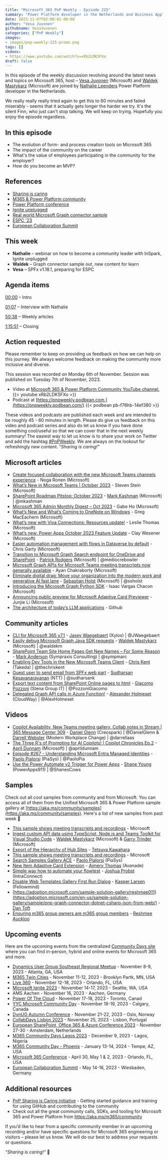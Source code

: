```yaml
---
title: "Microsoft 365 PnP Weekly - Episode 225"
summary: "Power Platform developer in the Netherlands and Business Applications MVP - Nathalie Leenders joins Microsoft’s Vesa Juvonen and Waldek Mastykarz in a discussion on the impact of community on the career."
date: 2023-11-07T02:00:01-00:00
author: "Vesa Juvonen"
githubname: VesaJuvonen
categories: ["PnP Weekly"]
images:
- images/pnp-weekly-225-promo.png
tags: []
videos:
- https://www.youtube.com/watch?v=xRb2LDK5FXo
draft: false
---
```


In this episode of the weekly discussion revolving around the latest news and topics on Microsoft 365, host – [Vesa Juvonen](https://twitter.com/vesajuvonen) (Microsoft) and [Waldek Mastykarz](https://twitter.com/waldekm) (Microsoft) are joined by [Nathalie Leenders](https://twitter.com/NathLeenders) Power Platform developer in the Netherlands.

We really really really tried again to get this to 60 minutes and failed miserably - seems that it actually gets longer the harder we try. It's the silent Finn, who just can't stop talking. We will keep on trying. Hopefully you enjoy the episode regardless.

## In this episode

- The evolution of form- and process creation tools on Microsoft 365
- The impact of the community on the career
- What's the value of employees participating in the community for the employer?
- How do you become an MVP?

## References

- [Sharing is caring](https://aka.ms/sharing-is-caring)
- [M365 & Power Platform community](https://pnp.github.io/)
- [Power Platform conference](https://learn.microsoft.com/events/mppc-2023/)
- [Ignite unplugged](https://ignite.microsoft.com/en-US/blog)
- [Real world Microsoft Graph connector sample](https://adoption.microsoft.com/sample-solution-gallery/sample/pnp-graph-connector-nodejs-typescript-food-catalog)
- [ESPC '23](https://www.sharepointeurope.com/)
- [European Collaboration Summit](https://collabsummit.eu/)

## This week

- **Nathalie** – webinar on how to become a community leader with InSpark, Ignite unplugged
- **Waldek** – Graph connector sample out, new content for learn
- **Vesa** – SPFx v1.18.1, preparing for ESPC

## Agenda items

[00:00](https://www.youtube.com/watch?v=xRb2LDK5FXo&t=0s) – Intro

[01:07](https://www.youtube.com/watch?v=xRb2LDK5FXo&t=67s) – Interview with Nathalie

[50:38](https://www.youtube.com/watch?v=xRb2LDK5FXo&t=3038s) – Weekly articles

[1:15:51](https://www.youtube.com/watch?v=xRb2LDK5FXo&t=4551s) – Closing

## Action requested

Please remember to keep on providing us feedback on how we can help on this journey. We always welcome feedback on making the community more inclusive and diverse.

This session was recorded on Monday 6th of November. Session was published on Tuesday 7th of November, 2023.

*   Video at [Microsoft 365 & Power Platform Community YouTube channel.](https://aka.ms/m365pnp-videos)
    {{< youtube xRb2LDK5FXo >}}
*   Podcast at [https://pnpweekly.podbean.com.](https://pnpweekly.podbean.com/)
    {{< podbean pb-f76hb-14ef380 >}}

These videos and podcasts are published each week and are intended to be roughly 45 - 60 minutes in length.  Please do give us feedback on this video and podcast series and also do let us know if you have done something cool/useful so that we can cover that in the next weekly summary! The easiest way to let us know is to share your work on Twitter and add the hashtag [#PnPWeekly](https://twitter.com/search?q=%23pnpweekly). We are always on the lookout for refreshingly new content. “_Sharing is caring!”_

## Microsoft articles

* [Create focused collaboration with the new Microsoft Teams channels experience](https://techcommunity.microsoft.com/t5/microsoft-teams-blog/create-focused-collaboration-with-the-new-microsoft-teams/ba-p/3966544) - Noga Ronen (Microsoft)
* [What’s New in Microsoft Teams | October 2023](https://techcommunity.microsoft.com/t5/microsoft-teams-blog/what-s-new-in-microsoft-teams-october-2023/ba-p/3966624) - Steven Stein (Microsoft)
* [SharePoint Roadmap Pitstop: October 2023](https://techcommunity.microsoft.com/t5/microsoft-sharepoint-blog/sharepoint-roadmap-pitstop-october-2023/ba-p/3968009) - [Mark Kashman](https://twitter.com/mkashman) (Microsoft) | @mkashman
* [Microsoft 365 Admin Monthly Digest – Oct 2023](https://techcommunity.microsoft.com/t5/microsoft-365-blog/microsoft-365-admin-monthly-digest-oct-2023/ba-p/3968077) -
Gabe Ho (Microsoft)
* [What’s New and What’s Coming to OneNote on Windows](https://techcommunity.microsoft.com/t5/microsoft-365-blog/what-s-new-and-what-s-coming-to-onenote-on-windows/ba-p/3966645) - Greg MacEachern (Microsoft)
* [What’s new with Viva Connections: Resources update!](https://techcommunity.microsoft.com/t5/viva-connections-blog/what-s-new-with-viva-connections-resources-update/ba-p/3969373) - Leslie Thomas (Microsoft)
* [What’s new: Power Apps October 2023 Feature Update](https://powerapps.microsoft.com/en-us/blog/whats-new-power-apps-october-2023-feature-update/) - Clay Wesener (Microsoft)
* [Easier automation management with flows in Dataverse by default](https://powerautomate.microsoft.com/en-us/blog/easier-automation-management-with-dataverse/) - Chris Garty (Microsoft)
* [Transition to Microsoft Graph Search endpoint for OneDrive and SharePoint](https://devblogs.microsoft.com/microsoft365dev/transition-to-microsoft-graph-search-endpoint-for-onedrive-and-sharepoint/) - [Patrick Rodgers](https://twitter.com/mediocrebowler) (Microsoft) | @mediocrebowler
* [Microsoft Graph APIs for Microsoft Teams meeting transcripts now generally available](https://devblogs.microsoft.com/microsoft365dev/microsoft-graph-apis-for-microsoft-teams-meeting-transcripts-now-generally-available/) - Ayan Chakraborty (Microsoft)
* [Eliminate digital drag: Move your organization into the modern work and generative AI fast lane](https://devblogs.microsoft.com/microsoft365dev/eliminate-digital-drag-move-your-organization-into-the-modern-work-and-generative-ai-fast-lane/) - [Sebastian Holst](https://twitter.com/ssholst) (Microsoft) | @ssholst
* [Introducing the Microsoft Graph Python SDK](https://devblogs.microsoft.com/microsoft365dev/introducing-the-microsoft-graph-python-sdk/) - Isaac Vargas Chacon (Microsoft)
* [Announcing public preview for Microsoft Adaptive Card Previewer](https://devblogs.microsoft.com/microsoft365dev/announcing-public-preview-for-microsoft-adaptive-card-previewer/) - Junjie Li (Microsoft)
* [The architecture of today’s LLM applications](https://github.blog/2023-10-30-the-architecture-of-todays-llm-applications/) - Github

## Community articles

* [CLI for Microsoft 365 v7.1](https://pnp.github.io/blog/cli-for-microsoft-365/cli-for-microsoft-365-v7-1/) - [Jasey Waegebaert](https://twitter.com/JWaegebaert) (Xylos) | @JWaegebaert
* [Easily debug Microsoft Graph Java SDK requests](https://blog.mastykarz.nl/easily-debug-microsoft-graph-java-sdk-requests/) - [Waldek Mastykarz](https://twitter.com/waldekm) (Microsoft) | @waldekm
* [SharePoint Team Site Home Pages Get New Names – For Some Reason](https://sympmarc.com/2023/11/03/sharepoint-team-site-home-pages-get-new-names-for-some-reason/) - [Mark Anderson](https://twitter.com/sympmarc) (Sympraxis Consulting) | @sympmarc
* [Enabling Dev Tools in the New Microsoft Teams Client](https://thechriskent.com/2023/11/02/enabling-dev-tools-in-the-new-microsoft-teams-client/) - [Chris Kent](https://twitter.com/theChrisKent) (Takeda) | @thechriskent
* [Guest user to send email from SPFx web part](https://spknowledge.com/2023/10/27/guest-users-to-send-email-from-spfx-webpart/) - [Sudharsan Kesavanarayanan](https://twitter.com/sudharsank) (NTT) | @sudharsank
* [Export text content from SharePoint Online pages to html](https://giacomopozzoni.wordpress.com/2023/11/03/export-text-content-from-sharepoint-online-pages-to-html/) - [Giacomo Pozzoni](https://twitter.com/PozzoniGiacomo) (Stena Group IT) | @PozzoniGiacomo
* [Delegated Graph API calls in Azure Function!](https://alexholmeset.blog/2023/11/02/delegated-graph-api-calls-in-azure-function/) - [Alexander Holmeset](https://twitter.com/AlexHolmeset) (CloudWay) | @AlexHolmeset

## Videos

* [Copilot Availability, New Teams meeting gallery, Collab notes in Stream | 365 Message Center 309](https://www.youtube.com/watch?v=Tc0hpSaoYz4) - [Daniel Glenn](https://twitter.com/DanielGlenn) (Creospark) | @DanielGlenn & [Darrell Webster](https://twitter.com/DarrellaaS) (Modern Workplace Change) | @darrellaas
* [The Three R's of Prompting for AI Copilots! | Copilot Chronicles Ep.2](https://www.youtube.com/watch?v=NNLL-rRsDBc) - [April Dunnam](https://twitter.com/aprildunnam) (Microsoft) | @aprildunnam
* [Episode #267 - Understanding Microsoft Entra Managed Identities](https://www.youtube.com/watch?v=-r8t0CRDnho) - [Paolo Pialorsi](https://twitter.com/PaoloPia) (PiaSys) | @PaoloPia
* [Use the Power Automate v2 Trigger for Power Apps](https://www.youtube.com/watch?v=vpjf5mD-COs) - [Shane Young](https://twitter.com/ShanesCows) (PowerApps911) | @ShanesCows

## Samples

Check out all cool samples from community and from Microsoft. You can access all of them from the Unified Microsoft 365 & Power Platform sample gallery at [https://aka.ms/community/samples](https://aka.ms/community/samples). Here's a list of new samples from past week 🚀

* [This sample shows meeting transcripts and recordings](https://adoption.microsoft.com/en-us/sample-solution-gallery/sample/officedev-microsoft-teams-samples-tab-meeting-transcript-recording-nodejs/) - Microsoft
* [Ingest custom API data using TypeScript, Node.js and Teams Toolkit for Visual Studio Code](https://adoption.microsoft.com/en-us/sample-solution-gallery/sample/pnp-graph-connector-nodejs-typescript-food-catalog/) - [Waldek Mastykarz](https://adoption.microsoft.com/en-us/sample-solution-gallery/waldekmastykarz/) (Microsoft) & [Garry Trinder](https://adoption.microsoft.com/sample-solution-gallery/garrytrinder) (Microsoft)
* [Export of the Hierarchy of Hub Sites](https://adoption.microsoft.com/en-us/sample-solution-gallery/sample/spo-export-hub-site-hierarchy/) - [Tetsuya Kawahara](https://adoption.microsoft.com/sample-solution-gallery/tecchan1107)
* [This sample shows meeting transcripts and recordings](https://adoption.microsoft.com/en-us/sample-solution-gallery/sample/officedev-microsoft-teams-samples-tab-meeting-transcript-recording-csharp/) - Microsoft
* [Search Samples Gallery ACE](https://adoption.microsoft.com/en-us/sample-solution-gallery/sample/pnp-sp-fx-aces-searchcard-samples-gallery/) - [Paolo Pialorsi](https://adoption.microsoft.com/sample-solution-gallery/PaoloPia) (PiaSys)
* [New Item Adaptive Card Extension](https://adoption.microsoft.com/en-us/sample-solution-gallery/sample/pnp-sp-fx-aces-new-item/) - [Aimery Thomas](https://adoption.microsoft.com/en-us/sample-solution-gallery/sample/pnp-sp-fx-aces-new-item/) (Avanade)
* [Simple way how to automate your flowtest](https://adoption.microsoft.com/en-us/sample-solution-gallery/sample/flow-how-to-automate-your-flow-test/) - [Joshua Probst](https://adoption.microsoft.com/sample-solution-gallery/joshua-probst) (IntraConnect)
* [Disable Web Templates Gallery First Run Dialog](https://adoption.microsoft.com/en-us/sample-solution-gallery/sample/spo-disable-template-dialog/) - [Kasper Larsen](https://adoption.microsoft.com/sample-solution-gallery/kasperbolarsen) (Fellowmind)
* [https://adoption.microsoft.com/sample-solution-gallery/reshmee011](https://adoption.microsoft.com/en-us/sample-solution-gallery/sample/pnp-graph-connector-dotnet-csharp-json-from-web/) - [Dan Toft](https://adoption.microsoft.com/sample-solution-gallery/Tanddant)
* [Ensuring m365 group owners are m365 group members](https://adoption.microsoft.com/en-us/sample-solution-gallery/sample/aad-ensure-ownersaremembers-m365groups/) - [Reshmee Auckloo](https://adoption.microsoft.com/sample-solution-gallery/reshmee011)

## Upcoming events

Here are the upcoming events from the centralized [Community Days site](https://communitydays.org/events?when=upcoming) where you can find in-person, hybrid and online events for Microsoft 365 and more.

* [Dynamics User Group Southeast Regional Meetup](https://www.communitydays.org/event/2023-11-07/dynamics-user-group-southeast-regional-meetup) - November 8-9, 2023 - Atlanta, GA, USA
* [M365 Twin Cities](https://www.communitydays.org/event/2023-11-11/m365-twin-cities) - November 11-12, 2023 - Brooklyn Partk, MN, USA
* [Live 360](https://www.communitydays.org/event/2023-11-12/live-360) - November 12-18, 2023 - Orlando, FL, USA
* [Microsoft Ignite 2023](https://ignite.microsoft.com/en-US/home) - November 14-17, 2023 - Seattle, WA, USA
* AMS Aachen - November 16, 2023 - Aachen, Germany
* [Power Of The Cloud](https://www.communitydays.org/event/2023-11-17/power-of-the-cloud) - November 17-18, 2023 - Toronto, Canad
* [YYC Microsoft Community Day](https://www.communitydays.org/event/2023-11-18/yyc-microsoft-community-day) - November 18-19, 2023 - Calgary, Canada
* [DynUG Autumn Conference](https://www.communitydays.org/event/2023-11-21/dynug-autumn-conference) - November 21-22, 2023 - Oslo, Norway
* [CollabDays Lisbon 2023](https://www.collabdays.org/2023-lisbon/) - November 25, 2023 - Lisbon, Portugal
* [European SharePoint, Office 365 & Azure Conference 2023](https://www.sharepointeurope.com/) - November 27-30 - Amsterdam, Netherlands
* [M365 Community Days Lagos 2023](https://www.communitydays.org/event/2023-12-09/m365-community-days-lagos-2023) - December 9, 2023 - Lagos, Nigeria
* [M365 Community Day - Phoenix](https://www.communitydays.org/event/2024-01-13/m365-community-day-phoenix) - January 13-14, 2024 - Tempe, AZ, USA
* [Microsoft 365 Conference](https://m365conf.com/#!/) - April 30, May 1 & 2, 2023 - Orlando, FL, USA
* [European Collaboration Summit](https://collabsummit.eu/) - May 14-16, 2023 - Wiesbaden, Germany

## Additional resources

* [PnP Sharing is Caring initiative](https://aka.ms/sharing-is-caring) - Getting started guidance and training for using GitHub and contributing to the community
* Check out all the great community calls, SDKs, and tooling for Microsoft 365 and Power Platform from <https://aka.ms/m365/community>

If you’d like to hear from a specific community member in an upcoming recording and/or have specific questions for Microsoft 365 engineering or visitors – please let us know. We will do our best to address your requests or questions.

_"Sharing is caring!"_ 🧡
